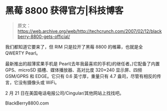 # 黑莓 8800 获得官方|科技博客

> 原文：<https://web.archive.org/web/http://techcrunch.com/2007/02/12/blackberry-8800-gets-official/>

我们都知道它要来了，但 RIM 只是拉开了黑莓 8800 的帷幕，也就是全 QWERTY Pearl。

最新推出的超薄浆果手机是 Pearl(去年我最喜欢的手机)的继任者。)它配备了内置 GPS、microSD 插槽、媒体播放器、高对比度 320×240 显示屏、四频 GSM/GPRS 和 EDGE。它只有 0.6 英寸厚，重量只有 4.7 盎司，尽管有相反的传言，它没有摄像头或 WiFi。

2 月 21 日在美国电话电报公司/Cingular/其他网站上找找吧。

BlackBerry8800.com